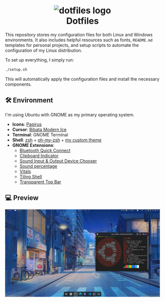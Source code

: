 <h1 align="center">
  <img width="120" src="https://i.imgur.com/PfPvjUM.png" alt="dotfiles logo"><br/>
  Dotfiles
</h1>

This repository stores my configuration files for both Linux and Windows environments. It also includes helpful resources such as fonts, `README.md` templates for personal projects, and setup scripts to automate the configuration of my Linux distribution.

To set up everything, I simply run:

```sh
./setup.sh
```

This will automatically apply the configuration files and install the necessary components.

## 🛠 Environment

I'm using Ubuntu with GNOME as my primary operating system.

- **Icons**: [Papirus](https://www.gnome-look.org/p/1166289)
- **Cursor**: [Bibata Modern Ice](https://www.gnome-look.org/p/1197198)
- **Terminal**: GNOME Terminal
- **Shell**: [zsh](https://www.zsh.org/) + [oh-my-zsh](https://ohmyz.sh/) + [my custom theme](./linux/zsh/themes/dcf.zsh-theme)
- **GNOME Extensions**:
  - [Bluetooth Quick Connect](https://extensions.gnome.org/extension/1401/bluetooth-quick-connect/)
  - [Clipboard Indicator](https://extensions.gnome.org/extension/779/clipboard-indicator/)
  - [Sound Input & Output Device Chooser](https://extensions.gnome.org/extension/906/sound-output-device-chooser/)
  - [Sound percentage](https://extensions.gnome.org/extension/2120/sound-percentage/)
  - [Vitals](https://extensions.gnome.org/extension/1460/vitals/)
  - [Tiling Shell](https://extensions.gnome.org/extension/7065/tiling-shell/)
  - [Transparent Top Bar](https://extensions.gnome.org/extension/3960/transparent-top-bar-adjustable-transparency/)

## 💻 Preview

![Ubuntu](./assets/screenshots/Ubuntu.png)
